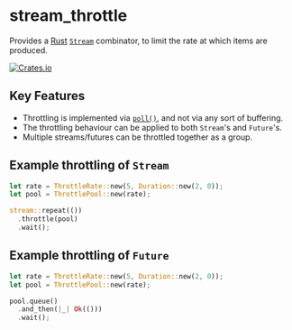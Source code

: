 # stream_throttle
Provides a 
[Rust](https://www.rust-lang.org) 
[`Stream`](https://docs.rs/futures/0.1.21/futures/stream/trait.Stream.html)
combinator, to limit the rate at which items are produced.

[![Crates.io](https://img.shields.io/crates/v/stream_throttle.svg)](https://crates.io/crates/stream_throttle)

## Key Features
- Throttling is implemented via
[`poll()`](https://docs.rs/futures/0.1.21/futures/future/trait.Future.html#tymethod.poll), 
and not via any sort of buffering.
- The throttling behaviour can be applied to both `Stream`'s and `Future`'s.
- Multiple streams/futures can be throttled together as a group.

## Example throttling of `Stream`
```rust
let rate = ThrottleRate::new(5, Duration::new(2, 0));
let pool = ThrottlePool::new(rate);

stream::repeat(())
  .throttle(pool)
  .wait();
```

## Example throttling of `Future`
```rust
let rate = ThrottleRate::new(5, Duration::new(2, 0));
let pool = ThrottlePool::new(rate);

pool.queue()
  .and_then(|_| Ok(()))
  .wait();
```
